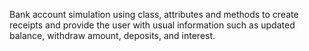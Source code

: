 Bank account simulation using class, attributes and methods to create receipts and provide the user with usual information such as updated balance, withdraw amount, deposits, and interest.